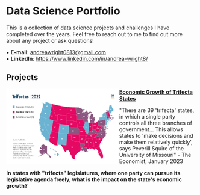 # Data Science Portfolio

This is a collection of data science projects and challenges I have completed over the years. Feel free to reach out to me to find out more about any project or ask questions!

  • **E-mail**: andreawright0813@gmail.com  
  • **LinkedIn**: https://www.linkedin.com/in/andrea-wright8/

## Projects

<img align="left" width="300" height="200" src="https://github.com/awright813/state_politics/blob/2b55aaa9838a79bc118426831141ce44ef05b65f/images/logo.png"> **[Economic Growth of Trifecta States](https://github.com/awright813)**

"There are 39 'trifecta' states, in which a single party controls all three branches of government... This allows states to 'make decisions and make them relatively quickly', says Peverill Squire of the University of Missouri" - The Economist, January 2023

**In states with "trifecta" legislatures, where one party can pursue its legislative agenda freely, what is the impact on the state's economic growth?**
